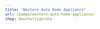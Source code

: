 ```yaml
---
title: "Western Auto Home Appliance"
url: /pampa/western-auto-home-appliance/
shop: Haushaltsgeräte
---
```

